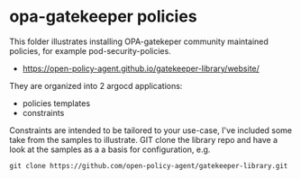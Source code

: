 # opa-gatekeeper policies

This folder illustrates installing OPA-gatekeper community maintained policies, for example pod-security-policies. 

- https://open-policy-agent.github.io/gatekeeper-library/website/

They are organized into 2 argocd applications:
- policies templates
- constraints

Constraints are intended to be tailored to your use-case, I've included some take from the samples to illustrate. GIT clone the library repo and have a look at the samples as a a basis for configuration, e.g. 

```
git clone https://github.com/open-policy-agent/gatekeeper-library.git
```

